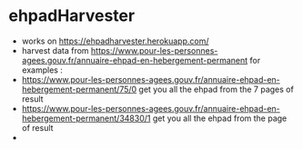 # ehpadHarvester
* works on https://ehpadharvester.herokuapp.com/
* harvest data from https://www.pour-les-personnes-agees.gouv.fr/annuaire-ehpad-en-hebergement-permanent
for examples :
* https://www.pour-les-personnes-agees.gouv.fr/annuaire-ehpad-en-hebergement-permanent/75/0 get you all the ehpad from the 7 pages of result
* https://www.pour-les-personnes-agees.gouv.fr/annuaire-ehpad-en-hebergement-permanent/34830/1 get you all the ehpad from the page of result
* 
